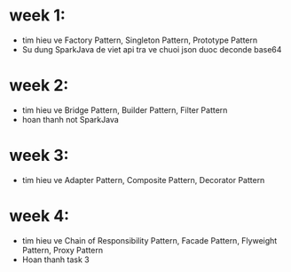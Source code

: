 

# week 1: 
- tim hieu ve Factory Pattern, Singleton Pattern, Prototype Pattern
- Su dung SparkJava de viet api tra ve chuoi json duoc deconde base64

# week 2: 
- tim hieu ve Bridge Pattern, Builder Pattern, Filter Pattern
- hoan thanh not SparkJava 
# week 3: 
- tim hieu ve Adapter Pattern, Composite Pattern, Decorator Pattern
# week 4: 
- tim hieu ve Chain of Responsibility Pattern, Facade Pattern, Flyweight Pattern, Proxy Pattern
- Hoan thanh task 3
